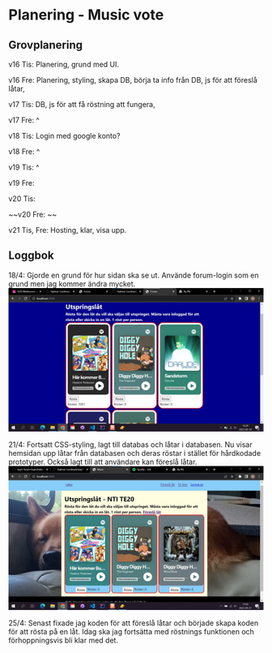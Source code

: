 # Planering - Music vote

## Grovplanering 
v16 Tis: Planering, grund med UI. 

v16 Fre: Planering, styling, skapa DB, börja ta info från DB, js för att föreslå låtar, 

v17 Tis: DB, js för att få röstning att fungera, 

v17 Fre: ^

v18 Tis: Login med google konto?

v18 Fre: ^

v19 Tis: ^

v19 Fre: 

v20 Tis: 

~~v20 Fre: ~~

v21 Tis, Fre: Hosting, klar, visa upp. 


## Loggbok
18/4: Gjorde en grund för hur sidan ska se ut. Använde forum-login som en grund men jag kommer ändra mycket.
![Front page](/public/images/frontPage.jpg "Front page")

21/4: Fortsatt CSS-styling, lagt till databas och låtar i databasen. Nu visar hemsidan upp låtar från databasen och deras röstar i stället för hårdkodade prototyper. Också lagt till att användare kan föreslå låtar. 
![Front page version 2](/public/images/frontPage_v2.jpg "Front page")

25/4: Senast fixade jag koden för att föreslå låtar och började skapa koden för att rösta på en låt. Idag ska jag fortsätta med röstnings funktionen och förhoppningsvis bli klar med det. 
